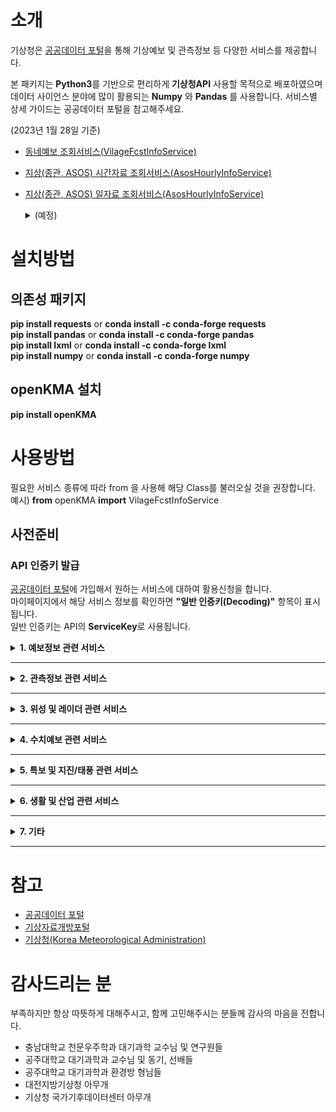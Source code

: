 # 소개
기상청은 [공공데이터 포털](https://Data.go.kr)을 통해 기상예보 및 관측정보 등 다양한 서비스를 제공합니다.

본 패키지는 **Python3**를 기반으로 편리하게 **기상청API** 사용할 목적으로 배포하였으며 데이터 사이언스 분야에 많이 활용되는 **Numpy** 와 **Pandas** 를 사용합니다. 서비스별 상세 가이드는 공공데이터 포털을 참고해주세요.

(2023년 1월 28일 기준)
* [동네예보 조회서비스(VilageFcstInfoService)](https://www.data.go.kr/data/15084084/openapi.do)
* [지상(종관, ASOS) 시간자료 조회서비스(AsosHourlyInfoService)](https://www.data.go.kr/data/15057210/openapi.do)
* [지상(종관, ASOS) 일자료 조회서비스(AsosHourlyInfoService)](https://www.data.go.kr/data/15059093/openapi.do)

  <details>
    <summary>(예정)</summary>
    * 중기예보 조회서비스(MidFcstInfoService)
    * 동네예보 통보문 조회서비스(VilageFcstMsgService)
    * 기상특보 조회서비스(WthrWrnInfoService)    
    * 생활기상지수 조회서비스(LivingWthrIdxService01)  
    * 태풍정보 조회서비스(TyphoonInfoService)  
    * 기상청_지진정보(EqkInfoService)  
    * 관광코스별 관광지 상세 날씨 조회서비스(TourStnInfoService)  
    * 위성영상 조회서비스(getInsightSatlit)  
    * 보건기상지수 조회서비스(HealthWthrIdxService)  
    * 레이더영상 조회서비스(RadarImgInfoService)  
    * 지상(방재, AWS)기상관측자료 조회서비스(Aws1miInfoService)  
    * CCTV 기반 도로날씨정보 조회서비스(RoadWthrInfoService)  
    * 낙뢰분포도 조회서비스(LgtDistrbInfoService)  
    * 작물별 농업주산지 상세날씨 조회서비스(FmlandWthrInfoService)  
    * 수치모델자료(경량화) 조회서비스(NwpModelInfoService)  
    * 위성자료(경량화) 조회서비스(WthrSatlitInfoService)  
    * 지상기상월보 조회서비스(SfcMtlyInfoService)  
    * 레이더관측자료 조회서비스(RadarObsInfoService)  
    * 일기도 조회서비스(WthrChartInfoService)  
    * 낙뢰관측자료 조회서비스(LgtInfoService)  
    * 항공기상전문(IWXXMVer.2.0) 조회서비스(AmmIwxxmService)  
    * 해양기상관측자료 조회서비스(OceanInfoService)  
    * 서리발생 가능성 예측정보 조회서비스(FrstFcstInfoService)  
    * 지상기상연보 조회서비스(SfcYearlyInfoService)  
    * 레이더자료(경량화) 조회서비스(WthrRadarInfoService)  
    * 방재기상월보 조회서비스(AwsMtlyInfoService)  
    * 해양기상월보 조회서비스(SeaMtlyInfoService)  
    * 항공기상전문 조회서비스(AmmService)_기상청에서 운영하는 관측지점, 기상예보구역, 기상특보구역 등에 대한 정보를 제공합니다. ※ 방재기상업무 수행을 위해 공공기관에 한해서 제공하는 자료입니다. 활용목적을 정확히 적어주시기 바랍니다.  
    * 지점정보(기상관측, 특보구역) 조회서비스(WethrBasicInfoService)  
    * 황사정보 조회서비스(YdstInfoService)_황사일기도, 황사관측값, 황사위성영상 정보를 조회하는 서비스 ※ 방재기상업무 수행을 위해 공공기관에 한해서 제공하는 자료입니다. 활용목적을 정확히 적어주시기 바랍니다.  
    * 고층기상월보 조회서비스(UppMtlyInfoService)  
    * 방재기상연보 조회서비스(AwsYearlyInfoService)  
    * 세계공항 항공기상전문 조회서비스(AftnAmmService)  
    * 고층기상관측자료 조회서비스(UppInfoService)  
  </details>

# 설치방법
## 의존성 패키지
**pip install requests** or **conda install -c conda-forge requests**  
**pip install pandas** or **conda install -c conda-forge pandas**  
**pip install lxml** or **conda install -c conda-forge lxml**  
**pip install numpy** or **conda install -c conda-forge numpy**  

## openKMA 설치
**pip install openKMA**

# 사용방법
필요한 서비스 종류에 따라 from 을 사용해 해당 Class를 불러오실 것을 권장합니다.  
예시) **from** openKMA **import** VilageFcstInfoService
## 사전준비
### API 인증키 발급
[공공데이터 포털](https://Data.go.kr)에 가입해서 원하는 서비스에 대하여 활용신청을 합니다.  
마이페이지에서 해당 서비스 정보를 확인하면 **"일반 인증키(Decoding)"** 항목이 표시됩니다.  
일반 인증키는 API의 **ServiceKey**로 사용됩니다.

<details>
  <summary><strong>1. 예보정보 관련 서비스</strong></summary>
    
  ## 1.1 동네예보 조회서비스(VilageFcstInfoService2.0)
  |서비스명|기능|인자|반환(item)|기타|
  |------|---|---|---|---|
  |예보버전조회|**getFcstVersion**|파일구분, 발표시각|DataFrame|'ODAM':실황/'VSRT':초단기예보/'SHRT':동네예보|
  |동네예보조회|**getVilageFcst**|X좌표, Y좌표, 발표시각|DataFrame|1일 8회 02시부터 3시간 간격으로 제공|
  |초단기예보조회|**getUltraSrtFcst**|X좌표, Y좌표, 발표시각|DataFrame|매시간 30분에 생성, 발표시각의 분은 30분|
  |초단기실황조회|**getUltraSrtNcst**|X좌표, Y좌표, 발표시각|DataFrame|매시간 30분에 생성, 발표시각의 분은 00분|

  * 모든 서비스는 24시간 이내에 자료만 조회가 가능하며 발표시각(baseDatetime)은 활용가이드를 참고
  * 동네별 X, Y좌표는 활용가이드 혹은 [기상자료개방포털](https://data.kma.go.kr/cmmn/main.do)의 자료실 참고

  ## 1.2 중기예보 조회서비스(MidFcstInfoService)
  |서비스명|기능|인자|반환(item)|기타|
  |------|---|---|---|---|
  |중기전망조회|**getMidFcst**|지점번호, 발표시각|DataFrame|중기전망 지점코드 참고|
  |중기기온조회|**getMidTa**|예보구역코드, 발표시각|DataFrame|중기기온 지점코드 참고|
  |중기육상예보조회|**getMidLandFcst**|예보구역코드, 발표시각|DataFrame|중기육상예보구역 코드 참고|
  |중기해상예보조회|**getMidSeaFcst**|예보구역코드, 발표시각|DataFrame|중기해상예보구역 코드 참고|
  * 중기예보는 모두 일 2회 (6시, 18시) 생산되며 최근 24시간 자료만 제공
  * 서비스별 지점 및 구역 코드는 해당 서비스의 [활용가이드](https://www.data.go.kr/data/15059468/openapi.do) 참고

  ## 1.3 동네예보 통보문 조회서비스(VilageFcstMsgService)
  |서비스명|기능|인자|반환(item)|기타|
  |------|---|---|---|---|
  |기상개황조회|**getWthrSituation**|발표관서|DataFrame|발표관서 참고|
  |육상예보조회|**getLandFcst**|예보구역코드|DataFrame|예보구역코드 참조|
  |해상예보조회|**getSeaFcst**|예보구역코드|DataFrame|예보구역코드 참조|
  * 동네예보 통보문은 모두 일 3회 (5시, 11시, 17시) 발표됩니다.
  * 통보문 발표시각(~조회시각): 5시(~11시), 11시(~17시), 17시(~다음날 5시)
  * 조회시간에 상관없이 가장 최근에 통보문만 조회됩니다.

</details>

___

<details>
  <summary><strong>2. 관측정보 관련 서비스</strong></summary>

## 2.1 지상(종관, ASOS) 시간자료 조회서비스(AsosHourlyInfoService)
|서비스명|기능|인자|반환(item)|기타|
|------|---|---|---|---|
|기상관측시간자료목록조회|**getWthrDataList**|지점번호, 시작시각, 종료시각|DataFrame|한 번에 최대 999개까지 조회 가능|

* 조회기간은 지점별 운영기간 모두 가능하며, 전날 자료까지만 조회가능합니다. 
* 단, 서버사정에 따라 갱신이 늦을 수 있습니다. (보통 오전 10시 이후 전부 조회 가능)
* 한 번에 최대 999개까지 조회되기 때문에 기간은 한 달이내로 설정해주시기 바랍니다.  
* (한 번 조회에 24시간을 권장합니다.)

## 2.2 지상(종관, ASOS) 일자료 조회서비스(AsosDalyInfoService)
사용예시: [tutorial_AsosHourlyInfoService.py](tutorial_AsosDalyInfoService.py)
|서비스명|기능|인자|반환(item)|기타|
|------|---|---|---|---|
|기상관측일자료목록조회|**getWthrDataList**|지점번호, 시작날짜, 종료날짜|DataFrame|한 번에 최대 999개까지 조회 가능|
* 조회기간은 지점별 운영기간 모두 가능하며, 전날 자료까지만 조회가능합니다. 
* 단, 서버사정에 따라 갱신이 늦을 수 있습니다. (보통 오전 10시 이후 전부 조회 가능)
* 한 번에 최대 999개까지 조회되기 때문에 기간은 2년 이내로 설정해주시기 바랍니다.  

</details>

---

<details>
  <summary><strong>3. 위성 및 레이더 관련 서비스</strong></summary>
  (예정)
</details>

---

<details>
  <summary><strong>4. 수치예보 관련 서비스</strong></summary>
  (예정)
</details>

---

<details>
  <summary><strong>5. 특보 및 지진/태풍 관련 서비스</strong></summary>

## 5.1 기상특보 조회서비스(WthrWrnInfoService)
|서비스명|기능|인자|반환(item)|기타|
|------|---|---|---|---|
|기상특보목록조회|**getWthrWrnList**|지점코드, 시작날짜, 종료날짜|DataFrame|-|
|기상특보통보문조회|**getWthrWrnMsg**|지점번호, 시작날짜, 종료날짜|DataFrame|-|
|기상정보목록조회|**getWthrInfoList**|지점번호, 시작날짜, 종료날짜|DataFrame|-|
|기상정보문조회|**getWthrInfo**|지점번호, 시작날짜, 종료날짜|DataFrame|-|
|기상속보목록조회|**getWthrBrkNewsList**|지점번호, 시작날짜, 종료날짜|DataFrame|-|
|기상속보조회|**getWthrBrkNews**|지점번호, 시작날짜, 종료날짜|DataFrame|-|
|기상예비특보목록조회|**getWthrPwnList**|지점번호, 시작날짜, 종료날짜|DataFrame|-|
|기상예비특보조회|**getWthrPwn**|지점번호, 시작날짜, 종료날짜|DataFrame|-|
|특보코드조회|**getPwnCd**|지점번호, 시작날짜, 종료날짜,<br>특보구역코드, 특보종류|DataFrame|1:강풍, 2:호우, 3:한파, 4:건조, 5:폭풍해일,<br>6:풍랑, 7:태풍, 8:대설, 9:황사, 12:폭염|
|특보현황조회|**getPwnStatus**| - |DataFrame|-|
* 특보는 오늘을 기준으로 6일 전 자료까지만 조회됩니다.
* 조회기간 동안 특보가 없을 시 빈(Empty) DataFrame을 받습니다. 
* [기상청21_기상특보 조회서비스_오픈API활용가이드_특보구역코드 해당 지점](METADATA/기상청21_기상특보&#32;조회서비스_오픈API활용가이드_특보구역코드&#32;해당&#32;지점.csv)  
* [기상청21_기상특보 조회서비스_오픈API활용가이드_특보구역코드안내(200515)](METADATA/기상청21_기상특보&#32;조회서비스_오픈API활용가이드_특보구역코드안내(200515)/)  
* [기상청21_기상특보 조회서비스_오픈API활용가이드](DOCUMENT/기상청21_기상특보&#32;조회서비스_오픈API활용가이드.docx)

</details>

---

<details>
  <summary><strong>6. 생활 및 산업 관련 서비스</strong></summary>
  (예정)
</details>

---

<details>
  <summary><strong>7. 기타</strong></summary>
  (예정)
</details>

---

# 참고
+ [공공데이터 포털](https://www.data.go.kr/)
+ [기상자료개방포털](https://data.kma.go.kr/cmmn/main.do)
+ [기상청(Korea Meteorological Administration)](http://www.kma.go.kr/)

# 감사드리는 분
부족하지만 항상 따뜻하게 대해주시고, 함께 고민해주시는 분들께 감사의 마음을 전합니다.
+ 충남대학교 천문우주학과 대기과학 교수님 및 연구원들
+ 공주대학교 대기과학과 교수님 및 동기, 선배들
+ 공주대학교 대기과학과 환경방 형님들
+ 대전지방기상청 아무개
+ 기상청 국가기후데이터센터 아무개